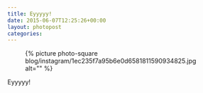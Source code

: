 ```yaml
---
title: Eyyyyy!
date: 2015-06-07T12:25:26+00:00
layout: photopost
categories:
---
```


<figure class="photo photo--square">
  {% picture photo-square blog/instagram/1ec235f7a95b6e0d6581811590934825.jpg alt="" %}
</figure>

Eyyyyy!
